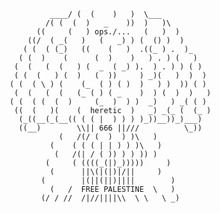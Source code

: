                           ____/ (  (    )   )  \___
                         /( (  (  )   _    ))  )   )\
                       ((     (   ) ops./...   (   )  )
                     ((/  ( _(   )   (   _) ) (  () )  )
                    ( (  ( (_)   ((    (   )  .((_ ) .  )_
                   ( (  )    (      (  )    )   ) . ) (   )
                  (  (   (  (   ) (  _  ( _) ).  ) . ) ) ( )
                  ( (  (   ) (  )   (  ))     ) _)(   )  )  )
                 ( (  ( \ ) (    (_  ( ) ( )  )   ) )  )) ( )
                  (  (   (  (   (_ ( ) ( _    )  ) (  )  )   )
                 ( (  ( (  (  )     (_  )  ) )  _)   ) _( ( )
                  ((  (   )(    (  heretic  )   _) _(_ (  (_ )
                   (_((__(_(__(( ( ( |  ) ) ) )_))__))_)___)
                   ((__)        \\|| 666 ||///          \_))
                            (   /(/ (  )  ) )\   )
                          (    ( ( ( | | ) ) )\   )
                           (   /(| / ( )) ) ) )) )
                         (     ( ((((_(|)_)))))     )
                          (      ||\(|(|)|/||     )
                        (        |(||(||)||||        )
                          (   /  FREE PALESTINE  \   )
                        (/ / //  /|//||||\\  \ \   \ _)
